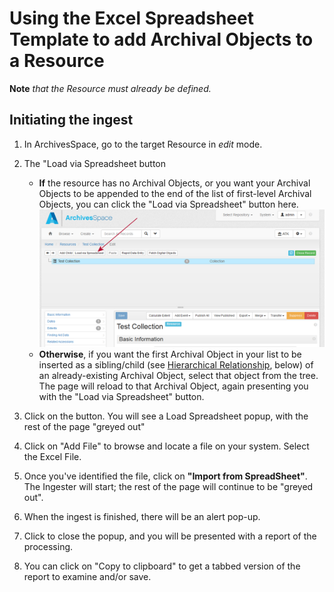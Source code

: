 # Using the Excel Spreadsheet Template to add Archival Objects to a Resource
**Note** *that the Resource must already be defined.*

## Initiating the ingest
1. In ArchivesSpace, go to the target Resource in *edit* mode.</li>
2. The "Load via Spreadsheet button
   + **If** the resource has no Archival Objects, or you want your Archival Objects to be appended to the end of the list of first-level Archival Objects, you can click the "Load via Spreadsheet" button here. <img src="EmptyResource.png" alt="Finding the Load via Spreadsheet button on an empty resource"/>
   + **Otherwise**, if you want the first Archival Object in your list to be inserted as a sibling/child (see <a href="#hier">Hierarchical Relationship</a>, below) of an already-existing Archival Object, select that object from the tree.  The page will reload to that Archival Object, again presenting you with the "Load via Spreadsheet" button.
 
3. Click on the button.  You will see a Load Spreadsheet popup, with the rest of the page "greyed out"
4. Click on "Add File" to browse and locate a file on your system.  Select the Excel File.
5. Once you've identified the file, click on **"Import from SpreadSheet"**. The Ingester will start; the rest of the page will continue to be "greyed out". 
6. When the ingest is finished, there will be an alert pop-up. 
7. Click to close the popup, and you will be presented with a report of the processing.
8. You can click on "Copy to clipboard" to get a tabbed version of the report to examine and/or save.

